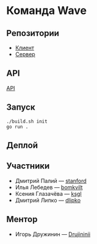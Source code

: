# Команда Wave

## Репозитории
* [Клиент](https://github.com/frontend-park-mail-ru/2018_2_Wave)
* [Сервер](https://github.com/go-park-mail-ru/2018_2_Wave)

## API
[API](http://frontend.tech-mail.ru/2018_2_Wave/)

## Запуск
```
./build.sh init
go run .
```

## Деплой

## Участники

* Дмитрий Палий &mdash; [stanford](https://github.com/stanf0rd)
* Илья Лебедев &mdash; [bomkvilt](https://github.com/bomkvilt)
* Ксения Глазачёва &mdash; [ksgl](https://github.com/ksgl)
* Дмитрий Липко &mdash; [dlipko](https://github.com/dlipko)

## Ментор

* Игорь Дружинин &mdash; [Drujininii](https://github.com/Drujininii)
